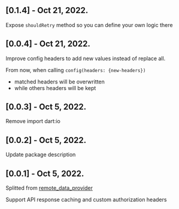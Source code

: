 ## [0.1.4] - Oct 21, 2022.

Expose `shouldRetry` method so you can define your own logic there

## [0.0.4] - Oct 21, 2022.

Improve config headers to add new values instead of replace all.

From now, when calling `config(headers: {new-headers})`

- matched headers will be overwritten
- while others headers will be kept

## [0.0.3] - Oct 5, 2022.

Remove import dart:io

## [0.0.2] - Oct 5, 2022.

Update package description

## [0.0.1] - Oct 5, 2022.

Splitted from [remote_data_provider](https://pub.dev/packages/remote_data_provider)

Support API response caching and custom authorization headers
